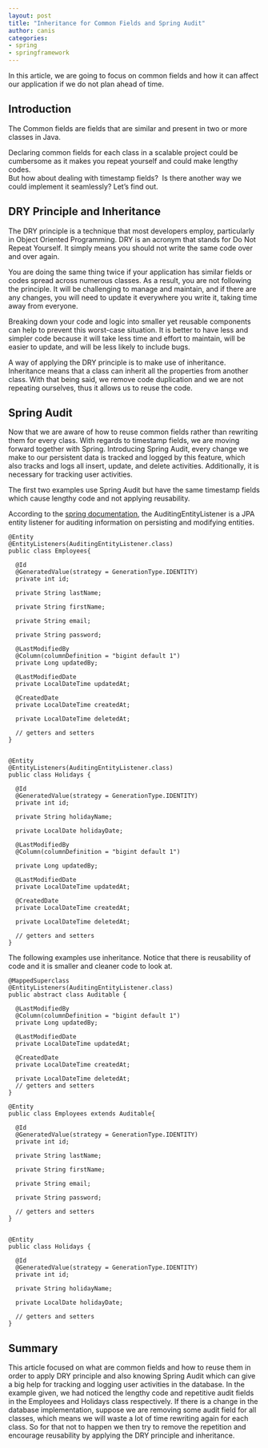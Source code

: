 ```yaml
---
layout: post
title: "Inheritance for Common Fields and Spring Audit"
author: canis
categories: 
- spring
- springframework
---
```


In this article, we are going to focus on common fields and how it can affect our application if we do not plan ahead of time.  
  
## Introduction

The Common fields are fields that are similar and present in two or more classes in Java.

Declaring common fields for each class in a scalable project could be cumbersome as it makes you repeat yourself and could make lengthy codes.  
But how about dealing with timestamp fields?  Is there another way we could implement it seamlessly? Let’s find out. 

## DRY Principle and Inheritance

The DRY principle is a technique that most developers employ, particularly in Object Oriented Programming. DRY is an acronym that stands for Do Not Repeat Yourself. It simply means you should not write the same code over and over again.

You are doing the same thing twice if your application has similar fields or codes spread across numerous classes. As a result, you are not following the principle. It will be challenging to manage and maintain, and if there are any changes, you will need to update it everywhere you write it, taking time away from everyone.

Breaking down your code and logic into smaller yet reusable components can help to prevent this worst-case situation. It is better to have less and simpler code because it will take less time and effort to maintain, will be easier to update, and will be less likely to include bugs.

A way of applying the DRY principle is to make use of inheritance. Inheritance means that a class can inherit all the properties from another class. With that being said, we remove code duplication and we are not repeating ourselves, thus it allows us to reuse the code.

## Spring Audit

Now that we are aware of how to reuse common fields rather than rewriting them for every class. With regards to timestamp fields, we are moving forward together with Spring. Introducing Spring Audit, every change we make to our persistent data is tracked and logged by this feature, which also tracks and logs all insert, update, and delete activities. Additionally, it is necessary for tracking user activities.

The first two examples use Spring Audit but have the same timestamp fields which cause lengthy code and not applying reusability.
 
According to the [spring documentation](https://docs.spring.io/spring-data/jpa/docs/current/api/org/springframework/data/jpa/domain/support/AuditingEntityListener.html#:~:text=Class%20AuditingEntityListener&text=Configures%20the%20AuditingHandler%20to%20be,on%20the%20domain%20types%20touched.&text=Sets%20modification%20and%20creation%20date,implements%20Auditable%20on%20persist%20events.), the AuditingEntityListener is a JPA entity listener for auditing information on persisting and modifying entities.

```
@Entity
@EntityListeners(AuditingEntityListener.class)
public class Employees{

  @Id
  @GeneratedValue(strategy = GenerationType.IDENTITY)
  private int id;

  private String lastName;

  private String firstName;

  private String email;

  private String password; 

  @LastModifiedBy
  @Column(columnDefinition = "bigint default 1")
  private Long updatedBy;

  @LastModifiedDate
  private LocalDateTime updatedAt;

  @CreatedDate
  private LocalDateTime createdAt;

  private LocalDateTime deletedAt;  

  // getters and setters
}

  
@Entity
@EntityListeners(AuditingEntityListener.class)
public class Holidays {

  @Id
  @GeneratedValue(strategy = GenerationType.IDENTITY)
  private int id;

  private String holidayName;

  private LocalDate holidayDate;

  @LastModifiedBy
  @Column(columnDefinition = "bigint default 1")

  private Long updatedBy;

  @LastModifiedDate
  private LocalDateTime updatedAt;

  @CreatedDate
  private LocalDateTime createdAt;

  private LocalDateTime deletedAt;

  // getters and setters
}
```

  
The following examples use inheritance. Notice that there is reusability of code and it is smaller and cleaner code to look at.

  
```
@MappedSuperclass
@EntityListeners(AuditingEntityListener.class)
public abstract class Auditable {

  @LastModifiedBy
  @Column(columnDefinition = "bigint default 1")
  private Long updatedBy;

  @LastModifiedDate
  private LocalDateTime updatedAt;

  @CreatedDate
  private LocalDateTime createdAt;

  private LocalDateTime deletedAt;
  // getters and setters
}  

@Entity
public class Employees extends Auditable{

  @Id
  @GeneratedValue(strategy = GenerationType.IDENTITY)
  private int id;

  private String lastName;

  private String firstName;

  private String email;

  private String password;

  // getters and setters
}


@Entity
public class Holidays {

  @Id
  @GeneratedValue(strategy = GenerationType.IDENTITY)
  private int id;

  private String holidayName;

  private LocalDate holidayDate;

  // getters and setters
}
```

  

## Summary

This article focused on what are common fields and how to reuse them in order to apply DRY principle and also knowing Spring Audit which can give a big help for tracking and logging user activities in the database. In the example given, we had noticed the lengthy code and repetitive audit fields in the Employees and Holidays class respectively. If there is a change in the database implementation, suppose we are removing some audit field for all classes, which means we will waste a lot of time rewriting again for each class. So for that not to happen we then try to remove the repetition and encourage reusability by applying the DRY principle and inheritance.
